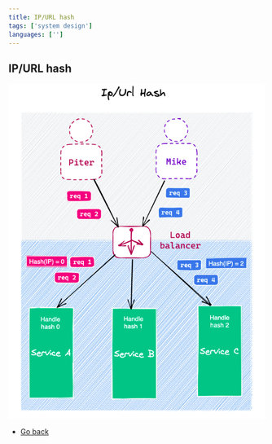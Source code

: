 ```yaml
---
title: IP/URL hash
tags: ['system design']
languages: ['']
---
```

## IP/URL hash

![IP/URL hash](https://raw.githubusercontent.com/AndersDeath/holy-theory/main/images/21-ip-url-hash.png)

* [Go back](../readme.md)
